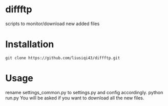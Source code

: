 # diffftp
scripts to monitor/download new added files

# Installation
    git clone https://github.com/liusiqi43/diffftp.git

# Usage
rename settings_common.py to settings.py and config accordingly.
    python run.py
You will be asked if you want to download all the new files.

